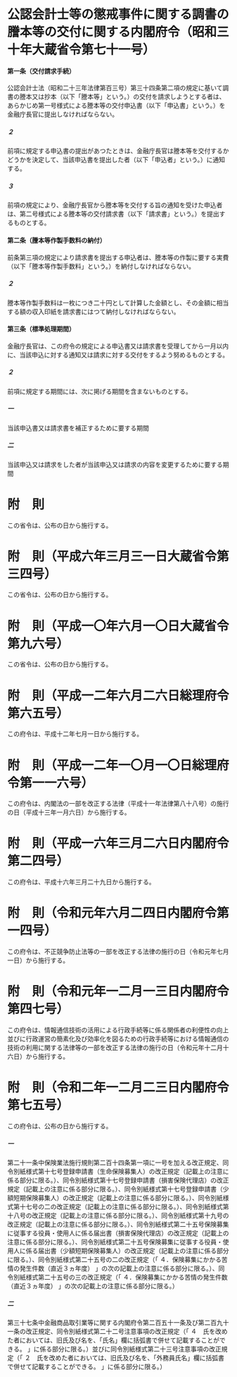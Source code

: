 # 公認会計士等の懲戒事件に関する調書の謄本等の交付に関する内閣府令（昭和三十年大蔵省令第七十一号）
#### 第一条（交付請求手続）
公認会計士法（昭和二十三年法律第百三号）第三十四条第二項の規定に基いて調書の謄本又は抄本（以下「謄本等」という。）の交付を請求しようとする者は、あらかじめ第一号様式による謄本等の交付申込書（以下「申込書」という。）を金融庁長官に提出しなければならない。
##### ２
前項に規定する申込書の提出があつたときは、金融庁長官は謄本等を交付するかどうかを決定して、当該申込書を提出した者（以下「申込者」という。）に通知する。
##### ３
前項の規定により、金融庁長官から謄本等を交付する旨の通知を受けた申込者は、第二号様式による謄本等の交付請求書（以下「請求書」という。）を提出するものとする。
#### 第二条（謄本等作製手数料の納付）
前条第三項の規定により請求書を提出する申込者は、謄本等の作製に要する実費（以下「謄本等作製手数料」という。）を納付しなければならない。
##### ２
謄本等作製手数料は一枚につき二十円として計算した金額とし、その金額に相当する額の収入印紙を請求書にはつて納付しなければならない。
#### 第三条（標準処理期間）
金融庁長官は、この府令の規定による申込書又は請求書を受理してから一月以内に、当該申込に対する通知又は請求に対する交付をするよう努めるものとする。
##### ２
前項に規定する期間には、次に掲げる期間を含まないものとする。
##### 一
当該申込書又は請求書を補正するために要する期間
##### 二
当該申込又は請求をした者が当該申込又は請求の内容を変更するために要する期間
# 附　則
この省令は、公布の日から施行する。
# 附　則（平成六年三月三一日大蔵省令第三四号）
この省令は、公布の日から施行する。
# 附　則（平成一〇年六月一〇日大蔵省令第九六号）
この省令は、公布の日から施行する。
# 附　則（平成一二年六月二六日総理府令第六五号）
この府令は、平成十二年七月一日から施行する。
# 附　則（平成一二年一〇月一〇日総理府令第一一六号）
この府令は、内閣法の一部を改正する法律（平成十一年法律第八十八号）の施行の日（平成十三年一月六日）から施行する。
# 附　則（平成一六年三月二六日内閣府令第二四号）
この府令は、平成十六年三月二十九日から施行する。
# 附　則（令和元年六月二四日内閣府令第一四号）
この府令は、不正競争防止法等の一部を改正する法律の施行の日（令和元年七月一日）から施行する。
# 附　則（令和元年一二月一三日内閣府令第四七号）
この府令は、情報通信技術の活用による行政手続等に係る関係者の利便性の向上並びに行政運営の簡素化及び効率化を図るための行政手続等における情報通信の技術の利用に関する法律等の一部を改正する法律の施行の日（令和元年十二月十六日）から施行する。
# 附　則（令和二年一二月二三日内閣府令第七五号）
この府令は、公布の日から施行する。
##### 一
第二十一条中保険業法施行規則第二百十四条第一項に一号を加える改正規定、同令別紙様式第十七号登録申請書（生命保険募集人）の改正規定（記載上の注意に係る部分に限る。）、同令別紙様式第十七号登録申請書（損害保険代理店）の改正規定（記載上の注意に係る部分に限る。）、同令別紙様式第十七号登録申請書（少額短期保険募集人）の改正規定（記載上の注意に係る部分に限る。）、同令別紙様式第十七号の二の改正規定（記載上の注意に係る部分に限る。）、同令別紙様式第十八号の改正規定（記載上の注意に係る部分に限る。）、同令別紙様式第十九号の改正規定（記載上の注意に係る部分に限る。）、同令別紙様式第二十五号保険募集に従事する役員・使用人に係る届出書（損害保険代理店）の改正規定（記載上の注意に係る部分に限る。）、同令別紙様式第二十五号保険募集に従事する役員・使用人に係る届出書（少額短期保険募集人）の改正規定（記載上の注意に係る部分に限る。）、同令別紙様式第二十五号の二の改正規定（「
４．保険募集にかかる苦情の発生件数（直近３ヵ年度）
」の次の記載上の注意に係る部分に限る。）、同令別紙様式第二十五号の三の改正規定（「
４．保険募集にかかる苦情の発生件数（直近３ヵ年度）
」の次の記載上の注意に係る部分に限る。）
##### 二
第三十七条中金融商品取引業等に関する内閣府令第二百五十一条及び第二百九十一条の改正規定、同令別紙様式第二十二号注意事項の改正規定（「
４　氏を改めた者においては、旧氏及び名を、「氏名」欄に括弧書で併せて記載することができる。
」に係る部分に限る。）並びに同令別紙様式第二十三号注意事項の改正規定（「
２　氏を改めた者においては、旧氏及び名を、「外務員氏名」欄に括弧書で併せて記載することができる。
」に係る部分に限る。）
